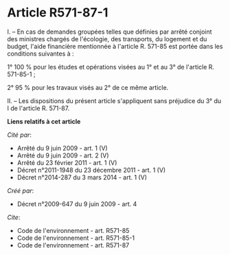 # Article R571-87-1

I. – En cas de demandes groupées telles que définies par arrêté conjoint des ministres chargés de l'écologie, des transports,
du logement et du budget, l'aide financière mentionnée à l'article R. 571-85 est portée dans les conditions suivantes à :

1° 100 % pour les études et opérations visées au 1° et au 3° de l'article R. 571-85-1 ;

2° 95 % pour les travaux visés au 2° de ce même article.

II. – Les dispositions du présent article s'appliquent sans préjudice du 3° du I de l'article R. 571-87.

**Liens relatifs à cet article**

_Cité par_:

  - Arrêté du 9 juin 2009 - art. 1  (V)
  - Arrêté du 9 juin 2009 - art. 2 (V)
  - Arrêté du 23 février 2011 - art. 1 (V)
  - Décret n°2011-1948 du 23 décembre 2011 - art. 1 (V)
  - Décret n°2014-287 du 3 mars 2014 - art. 1 (V)

_Créé par_:

  - Décret n°2009-647 du 9 juin 2009 - art. 4

_Cite_:

  - Code de l'environnement - art. R571-85
  - Code de l'environnement - art. R571-85-1
  - Code de l'environnement - art. R571-87
